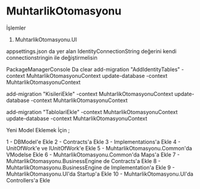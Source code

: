 # MuhtarlikOtomasyonu

İşlemler

1. MuhtarlikOtomasyonu.UI 

appsettings.json da yer alan IdentityConnectionString değerini kendi connectionstringin ile değiştirmelisin


PackageManagerConsole Da
clear
add-migration "AddIdentityTables" -context MuhtarlikOtomasyonuContext
update-database -context MuhtarlikOtomasyonuContext

add-migration "KisileriEkle" -context MuhtarlikOtomasyonuContext
update-database -context MuhtarlikOtomasyonuContext

add-migration "TablolariEkle" -context MuhtarlikOtomasyonuContext
update-database -context MuhtarlikOtomasyonuContext


Yeni Model Eklemek İçin ;

1 - DBModel'e Ekle
2 - Contracts'a Ekle
3 - Implementations'a Ekle
4 - UnitOfWork'e ve IUnitOfWork'e Ekle
5 - MuhtarlikOtomasyonu.Common'da VModelse Ekle
6 - MuhtarlikOtomasyonu.Common'da Maps'a Ekle
7 - MuhtarlikOtomasyonu.BusinessEngine de Contracts'a Ekle
8 - MuhtarlikOtomasyonu.BusinessEngine de Implementation'a Ekle
9 - MuhtarlikOtomasyonu.UI'da Startup'a Ekle
10 - MuhtarlikOtomasyonu.UI'da Controllers'a Ekle
